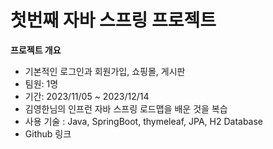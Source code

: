 # 첫번째 자바 스프링 프로젝트

**프로젝트 개요**

- 기본적인 로그인과 회원가입, 쇼핑몰, 게시판
- 팀원: 1명
- 기간: 2023/11/05 ~ 2023/12/14
- 김영한님의 인프런 자바 스프링 로드맵을 배운 것을 복습
- 사용 기술 : Java, SpringBoot, thymeleaf, JPA, H2 Database
- Github 링크
